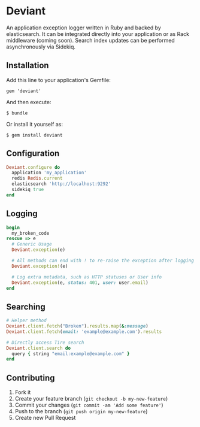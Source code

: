 # Deviant

An application exception logger written in Ruby and backed by elasticsearch. It can be integrated directly into your application or as Rack middleware (coming soon). Search index updates can be performed asynchronously via Sidekiq.

## Installation

Add this line to your application's Gemfile:

    gem 'deviant'

And then execute:

    $ bundle

Or install it yourself as:

    $ gem install deviant

## Configuration

``` ruby
Deviant.configure do
  application 'my_application'
  redis Redis.current
  elasticsearch 'http://localhost:9292'
  sidekiq true
end
```

## Logging

``` ruby
begin
  my_broken_code
rescue => e
  # Generic Usage
  Deviant.exception(e)

  # All methods can end with ! to re-raise the exception after logging
  Deviant.exception!(e)

  # Log extra metadata, such as HTTP statuses or User info
  Deviant.exception(e, status: 401, user: user.email)
end
```

## Searching

``` ruby
# Helper method
Deviant.client.fetch("Broken").results.map(&:message)
Deviant.client.fetch(email: 'example@example.com').results

# Directly access Tire search
Deviant.client.search do
  query { string "email:example@example.com" }
end
```

## Contributing

1. Fork it
2. Create your feature branch (`git checkout -b my-new-feature`)
3. Commit your changes (`git commit -am 'Add some feature'`)
4. Push to the branch (`git push origin my-new-feature`)
5. Create new Pull Request
